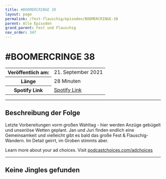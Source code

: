 ```yaml
---
title: #BOOMERCRINGE 38
layout: page
permalink: /fest-flauschig/episoden/BOOMERCRINGE-38
parent: Alle Episoden
grand_parent: Fest und Flauschig
nav_order: 347
---
```


# #BOOMERCRINGE 38
<table class="resp-table dcf-table dcf-table-responsive dcf-table-bordered dcf-table-striped dcf-w-100%">
                    <tbody>
                        <tr>
                            <th scope="row">Veröffentlich am:</th>
                            <td data-label="Veröffentlich am:">21. September 2021</td>
                        </tr>
                        <tr>
                            <th scope="row">Länge </th>
                            <td data-label="Länge ">28 Minuten</td>
                        </tr><tr>
                                <th scope="row">Spotify Link</th>
                                <td data-label="Spotify Link"><a href="https://open.spotify.com/episode/369OhZSC8D8SPKfULekil4">Spotify Link</a></td>
                            </tr></tbody>
                </table>

***

## Beschreibung der Folge

<div>
<p>Letzte Vorbereitungen vorm großen Wahltag - hier werden Anzüge gebügelt und unseriöse Wetten geplant. Jan und Juri finden endlich eine Gemeinsamkeit und vielleicht gibt es bald das große Fest &amp; Flauschig-Wandern. Im Detail geirrt, im Groben stimmts aber.</p><p> </p><p>Learn more about your ad choices. Visit <a href="https://podcastchoices.com/adchoices">podcastchoices.com/adchoices</a></p>  
</div>

***

## Keine Jingles gefunden